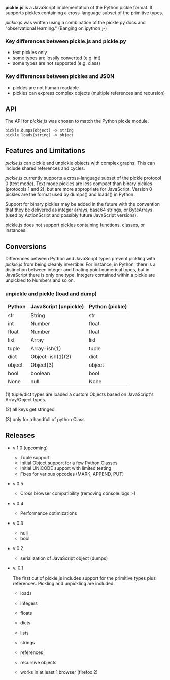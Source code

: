 **pickle.js** is a JavaScript implementation of the Python pickle format. It
supports pickles containing a cross-language subset of the primitive types.

*pickle.js* was written using a combination of the pickle.py docs and
"observational learning." (Banging on ipython ;-)

### Key differences between pickle.js and pickle.py

* text pickles only
* some types are lossily converted (e.g. int)
* some types are not supported (e.g. class)

### Key differences between pickles and JSON

* pickles are not human readable
* pickles can express complex objects (multiple references and recursion)

## API

The API for *pickle.js* was chosen to match the Python pickle module.

    pickle.dumps(object) -> string
    pickle.loads(string) -> object

## Features and Limitations

*pickle.js* can pickle and unpickle objects with complex graphs. This can
include shared references and cycles.

*pickle.js* currently supports a cross-language subset of the pickle protocol 0
(text mode). Text mode pickles are less compact than binary pickles (protocols
1 and 2), but are more appropriate for JavaScript. Version 0 pickles are the
format used by dumps() and loads() in Python.

Support for binary pickles may be added in the future with the convention that
they be delivered as integer arrays, base64 strings, or ByteArrays (used by
ActionScript and possibly future JavaScript versions).

pickle.js does not support pickles containing functions, classes, or
instances.

## Conversions

Differences between Python and JavaScript types prevent pickling with
*pickle.js* from being cleanly invertible. For instance, in Python, there is a
distinction between integer and floating point numerical types, but in
JavaScript there is only one type. Integers contained within a pickle are
unpickled to Numbers and so on.

### unpickle and pickle (load and dump)

| Python | JavaScript (unpickle) | Python (pickle) |
|--------|---------------|--------|
| str    | String        | str    |
| int    | Number        | float  |
| float  | Number        | float  |
| list   | Array         | list   |
| tuple  | Array-ish(1)  | tuple  |
| dict   | Object-ish(1)(2) | dict   |
| object | Object(3)     | object |
| bool   | boolean       | bool   |
| None   | null          | None   |

(1) tuple/dict types are loaded a custom Objects based on JavaScript's Array/Object types.

(2) all keys get stringed

(3) only for a handfull of python Class

## Releases

* v 1.0 (upcoming)
    * Tuple support
    * Initial Object support for a few Python Classes
    * Initial UNICODE support with limited testing
    * Fixes for various opcodes (MARK, APPEND, PUT)
* v 0.5
    * Cross browser compatibility (removing console.logs :-)
* v 0.4
    * Performance optimizations
* v 0.3
    * null
    * bool
* v 0.2
    * serialization of JavaScript object (dumps)
* v. 0.1

  The first cut of pickle.js includes support for the primitive types plus
  references. Pickling and unpickling are included.
  
    * loads
    * integers
    * floats
    * dicts
    * lists
    * strings
    
    * references
    * recursive objects
    * works in at least 1 browser (firefox 2)

